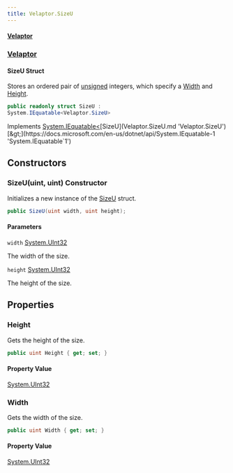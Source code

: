 ```yaml
---
title: Velaptor.SizeU
---
```


#### [Velaptor](Namespaces.md 'Velaptor Namespaces')
### [Velaptor](Velaptor.md 'Velaptor')

#### SizeU Struct

Stores an ordered pair of [unsigned](https://docs.microsoft.com/en-us/dotnet/csharp/language-reference/keywords/unsigned 'https://docs.microsoft.com/en-us/dotnet/csharp/language-reference/keywords/unsigned') integers, which specify a [Width](Velaptor.SizeU.md#width 'Velaptor.SizeU.Width') and [Height](Velaptor.SizeU.md#height 'Velaptor.SizeU.Height').

```csharp
public readonly struct SizeU :
System.IEquatable<Velaptor.SizeU>
```

Implements [System.IEquatable&lt;](https://docs.microsoft.com/en-us/dotnet/api/System.IEquatable-1 'System.IEquatable`1')[SizeU](Velaptor.SizeU.md 'Velaptor.SizeU')[&gt;](https://docs.microsoft.com/en-us/dotnet/api/System.IEquatable-1 'System.IEquatable`1')
## Constructors

<a name='Velaptor.SizeU.SizeU(uint,uint)'></a>

### SizeU(uint, uint) Constructor

Initializes a new instance of the [SizeU](Velaptor.SizeU.md 'Velaptor.SizeU') struct.

```csharp
public SizeU(uint width, uint height);
```
#### Parameters

<a name='Velaptor.SizeU.SizeU(uint,uint).width'></a>

`width` [System.UInt32](https://docs.microsoft.com/en-us/dotnet/api/System.UInt32 'System.UInt32')

The width of the size.

<a name='Velaptor.SizeU.SizeU(uint,uint).height'></a>

`height` [System.UInt32](https://docs.microsoft.com/en-us/dotnet/api/System.UInt32 'System.UInt32')

The height of the size.
## Properties

<a name='Velaptor.SizeU.Height'></a>

### Height 

Gets the height of the size.

```csharp
public uint Height { get; set; }
```

#### Property Value
[System.UInt32](https://docs.microsoft.com/en-us/dotnet/api/System.UInt32 'System.UInt32')

<a name='Velaptor.SizeU.Width'></a>

### Width 

Gets the width of the size.

```csharp
public uint Width { get; set; }
```

#### Property Value
[System.UInt32](https://docs.microsoft.com/en-us/dotnet/api/System.UInt32 'System.UInt32')
